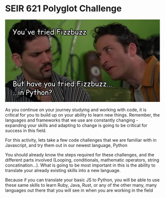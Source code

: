 # SEIR 621 Polyglot Challenge


![JonStewart](./JS_HB.jpg)


As you continue on your journey studying and working with code, it is critical for you to build up on your ability to learn new things. Remember, the languages and frameworks that we use are constantly changing - expanding your skills and adapting to change is going to be critical for success in this field.

For this activity, lets take a few code challenges that we are familiar with in Javascript, and try them out in our newest language, Python

You should already know the steps required for these challenges, and the different parts involved (Looping, conditionals, mathematic operators, string concatination...). What is going to be most important in this is the ability to translate your already existing skills into a new language. 

Because if you can translate your basic JS to Python, you will be able to use these same skills to learn Ruby, Java, Rust, or any of the other many, many languages out there that you will see in when you are working in the field
